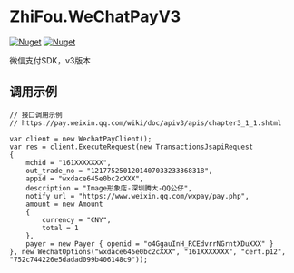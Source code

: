# ZhiFou.WeChatPayV3
[![Nuget](https://img.shields.io/nuget/v/ZhiFou.WeChatPayV3)](https://www.nuget.org/packages/ZhiFou.WeChatPayV3/)
[![Nuget](https://img.shields.io/nuget/dt/ZhiFou.WeChatPayV3)](https://www.nuget.org/packages/ZhiFou.WeChatPayV3/)

微信支付SDK，v3版本


## 调用示例

```
// 接口调用示例
// https://pay.weixin.qq.com/wiki/doc/apiv3/apis/chapter3_1_1.shtml

var client = new WechatPayClient();
var res = client.ExecuteRequest(new TransactionsJsapiRequest
{
    mchid = "161XXXXXXX",
    out_trade_no = "1217752501201407033233368318",
    appid = "wxdace645e0bc2cXXX",
    description = "Image形象店-深圳腾大-QQ公仔",
    notify_url = "https://www.weixin.qq.com/wxpay/pay.php",
    amount = new Amount
    {
        currency = "CNY",
        total = 1
    },
    payer = new Payer { openid = "o4GgauInH_RCEdvrrNGrntXDuXXX" }
}, new WechatOptions("wxdace645e0bc2cXXX", "161XXXXXXX", "cert.p12", "752c744226e5dadad099b406148c9"));
```
